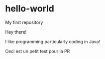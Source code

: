 # hello-world
My first repository

Hey there!

I like programming particularly coding in Java!


Ceci est un petit test pour la PR